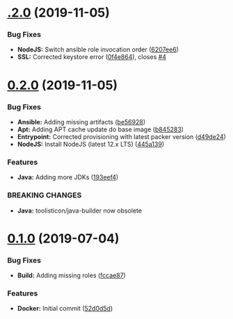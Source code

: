 # [.2.0](https://github.com/toolisticon/docker-build-images/compare/v0.2.0...v.2.0) (2019-11-05)


### Bug Fixes

* **NodeJS:** Switch ansible role invocation order ([6207ee6](https://github.com/toolisticon/docker-build-images/commit/6207ee6))
* **SSL:** Corrected keystore error ([0f4e864](https://github.com/toolisticon/docker-build-images/commit/0f4e864)), closes [#4](https://github.com/toolisticon/docker-build-images/issues/4)



# [0.2.0](https://github.com/toolisticon/docker-build-images/compare/v0.1.0...v0.2.0) (2019-11-05)


### Bug Fixes

* **Ansible:** Adding missing artifacts ([be56928](https://github.com/toolisticon/docker-build-images/commit/be56928))
* **Apt:** Adding APT cache update do base image ([b845283](https://github.com/toolisticon/docker-build-images/commit/b845283))
* **Entrypoint:** Corrected provisioning with latest packer version ([d49de24](https://github.com/toolisticon/docker-build-images/commit/d49de24))
* **NodeJS:** Install NodeJS (latest 12.x LTS) ([445a139](https://github.com/toolisticon/docker-build-images/commit/445a139))


### Features

* **Java:** Adding more JDKs ([193eef4](https://github.com/toolisticon/docker-build-images/commit/193eef4))


### BREAKING CHANGES

* **Java:** toolisticon/java-builder now obsolete



# [0.1.0](https://github.com/toolisticon/docker-build-images/compare/52d0d5d...v0.1.0) (2019-07-04)


### Bug Fixes

* **Build:** Adding missing roles ([fccae87](https://github.com/toolisticon/docker-build-images/commit/fccae87))


### Features

* **Docker:** Initial commit ([52d0d5d](https://github.com/toolisticon/docker-build-images/commit/52d0d5d))
